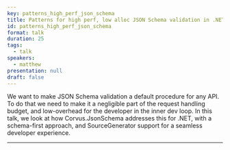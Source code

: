 ```yaml
---
key: patterns_high_perf_json_schema
title: Patterns for high perf, low alloc JSON Schema validation in .NET
id: patterns_high_perf_json_schema
format: talk
duration: 25
tags:
  - talk
speakers:
  - matthew
presentation: null
draft: false
---
```


We want to make JSON Schema validation a default procedure for any API. To do that we need to make it a negligible part of the request handling budget, and low-overhead for the developer in the inner dev loop. In this talk, we look at how Corvus.JsonSchema addresses this for .NET, with a schema-first approach, and SourceGenerator support for a seamless developer experience.

---


